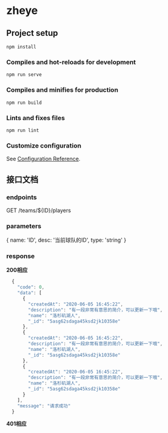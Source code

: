 # zheye

## Project setup
```
npm install
```

### Compiles and hot-reloads for development
```
npm run serve
```

### Compiles and minifies for production
```
npm run build
```

### Lints and fixes files
```
npm run lint
```

### Customize configuration
See [Configuration Reference](https://cli.vuejs.org/config/).

## 接口文档

### endpoints
GET /teams/${ID}/players

### parameters
{
  name: 'ID',
  desc: '当前球队的ID',
  type: 'string'
}
### response
**200相应**
```javascript
  {
    "code": 0,
    "data": [
      {
        "createdAt": "2020-06-05 16:45:22",
        "description": "有一段非常有意思的简介，可以更新一下哦",
        "name": "洛杉矶湖人",
        "_id": "5asg62sdaga45ksd2jk10358e"
      },
      {
        "createdAt": "2020-06-05 16:45:22",
        "description": "有一段非常有意思的简介，可以更新一下哦",
        "name": "洛杉矶湖人",
        "_id": "5asg62sdaga45ksd2jk10358e"
      },
      {
        "createdAt": "2020-06-05 16:45:22",
        "description": "有一段非常有意思的简介，可以更新一下哦",
        "name": "洛杉矶湖人",
        "_id": "5asg62sdaga45ksd2jk10358e"
      }
    ],
    "message": "请求成功" 
  }
```
**401相应**
